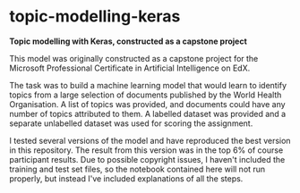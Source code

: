 # topic-modelling-keras
**Topic modelling with Keras, constructed as a capstone project**

This model was originally constructed as a capstone project for the Microsoft Professional Certificate in Artificial Intelligence on EdX. 

The task was to build a machine learning model that would learn to identify topics from a large selection of documents published by the World Health Organisation. A list of topics was provided, and documents could have any number of topics attributed to them. A labelled dataset was provided and a separate unlabelled dataset was used for scoring the assignment.

I tested several versions of the model and have reproduced the best version in this repository. The result from this version was in the top 6% of course participant results. Due to possible copyright issues, I haven't included the training and test set files, so the notebook contained here will not run properly, but instead I've included explanations of all the steps.
